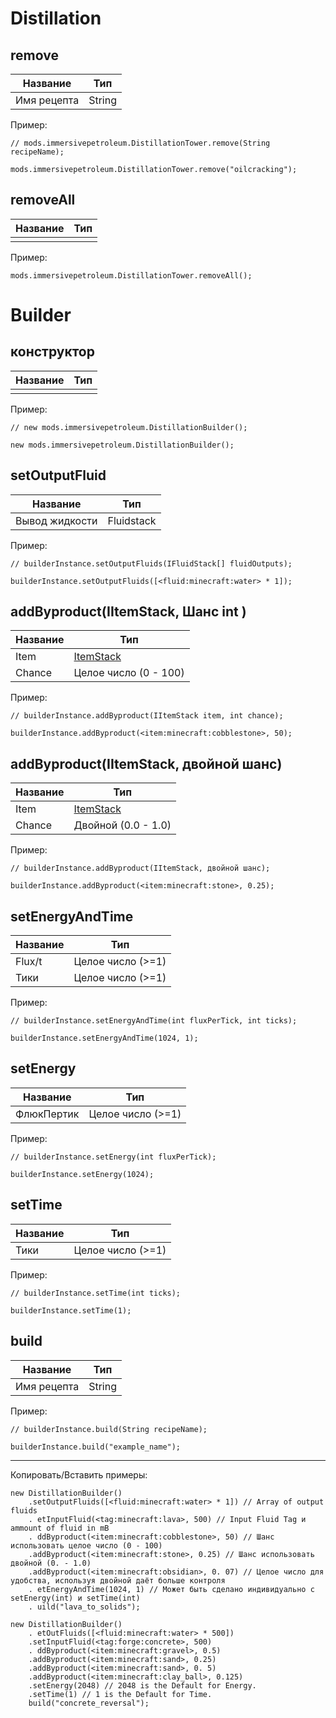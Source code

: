 # Distillation

## remove

| Название    | Тип    |
| ----------- | ------ |
| Имя рецепта | String |

Пример:
```ZenScript
// mods.immersivepetroleum.DistillationTower.remove(String recipeName);

mods.immersivepetroleum.DistillationTower.remove("oilcracking");
```

## removeAll

| Название | Тип |
| -------- | --- |
|          |     |

Пример:
```ZenScript
mods.immersivepetroleum.DistillationTower.removeAll();
```

# Builder

## конструктор

| Название | Тип |
| -------- | --- |
|          |     |

Пример:
```zenscript
// new mods.immersivepetroleum.DistillationBuilder();

new mods.immersivepetroleum.DistillationBuilder();
```

## setOutputFluid

| Название       | Тип        |
| -------------- | ---------- |
| Вывод жидкости | Fluidstack |

Пример:
```zenscript
// builderInstance.setOutputFluids(IFluidStack[] fluidOutputs);

builderInstance.setOutputFluids([<fluid:minecraft:water> * 1]);
```

## addByproduct(IItemStack, Шанс int )

| Название | Тип                                        |
| -------- | ------------------------------------------ |
| Item     | [ItemStack](/vanilla/api/items/IItemStack) |
| Chance   | Целое число (0 - 100)                      |

Пример:
```zenscript
// builderInstance.addByproduct(IItemStack item, int chance);

builderInstance.addByproduct(<item:minecraft:cobblestone>, 50);
```

## addByproduct(IItemStack, двойной шанс)

| Название | Тип                                        |
| -------- | ------------------------------------------ |
| Item     | [ItemStack](/vanilla/api/items/IItemStack) |
| Chance   | Двойной (0.0 - 1.0)                        |

Пример:
```zenscript
// builderInstance.addByproduct(IItemStack, двойной шанс);

builderInstance.addByproduct(<item:minecraft:stone>, 0.25);
```

## setEnergyAndTime

| Название | Тип               |
| -------- | ----------------- |
| Flux/t   | Целое число (>=1) |
| Тики     | Целое число (>=1) |

Пример:
```zenscript
// builderInstance.setEnergyAndTime(int fluxPerTick, int ticks);

builderInstance.setEnergyAndTime(1024, 1);
```

## setEnergy

| Название   | Тип               |
| ---------- | ----------------- |
| ФлюкПертик | Целое число (>=1) |

Пример:
```zenscript
// builderInstance.setEnergy(int fluxPerTick);

builderInstance.setEnergy(1024);
```

## setTime

| Название | Тип               |
| -------- | ----------------- |
| Тики     | Целое число (>=1) |

Пример:
```zenscript
// builderInstance.setTime(int ticks);

builderInstance.setTime(1);
```

## build

| Название    | Тип    |
| ----------- | ------ |
| Имя рецепта | String |

Пример:
```zenscript
// builderInstance.build(String recipeName);

builderInstance.build("example_name");
```

---

Копировать/Вставить примеры:
```zenscript
new DistillationBuilder()
    .setOutputFluids([<fluid:minecraft:water> * 1]) // Array of output fluids
    . etInputFluid(<tag:minecraft:lava>, 500) // Input Fluid Tag и ammount of fluid in mB
    . ddByproduct(<item:minecraft:cobblestone>, 50) // Шанс использовать целое число (0 - 100)
    .addByproduct(<item:minecraft:stone>, 0.25) // Шанс использовать двойной (0. - 1.0)
    .addByproduct(<item:minecraft:obsidian>, 0. 07) // Целое число для удобства, используя двойной даёт больше контроля
    . etEnergyAndTime(1024, 1) // Может быть сделано индивидуально с setEnergy(int) и setTime(int)
    . uild("lava_to_solids");

new DistillationBuilder()
    . etOutFluids([<fluid:minecraft:water> * 500])
    .setInputFluid(<tag:forge:concrete>, 500)
    . ddByproduct(<item:minecraft:gravel>, 0.5)
    .addByproduct(<item:minecraft:sand>, 0.25)
    .addByproduct(<item:minecraft:sand>, 0. 5)
    .addByproduct(<item:minecraft:clay_ball>, 0.125)
    .setEnergy(2048) // 2048 is the Default for Energy.
    .setTime(1) // 1 is the Default for Time.
    build("concrete_reversal");
```

